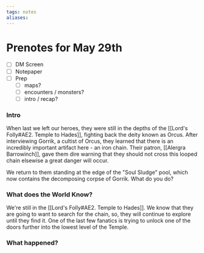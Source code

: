 ```yaml
---
tags: notes
aliases:
---
```


# Prenotes for May 29th
- [ ] DM Screen
- [ ] Notepaper
- [ ] Prep
	- [ ] maps?
	- [ ] encounters / monsters?
	- [ ] intro / recap?

### Intro

When last we left our heroes, they were still in the depths of the [[Lord's Folly#AE2. Temple to Hades]], fighting back the deity known as Orcus. After interviewing Gorrik, a cultist of Orcus, they learned that there is an incredibly important artifact here - an iron chain. Their patron, [[Alergra Barrowinch]], gave them dire warning that they should not cross this looped chain elsewise a great danger will occur.

We return to them standing at the edge of the "Soul Sludge" pool, which now contains the  decomposing corpse of Gorrik. What do you do?

### What does the World Know?

We're still in the [[Lord's Folly#AE2. Temple to Hades]]. We know that they are going to want to search for the chain, so, they will continue to explore until they find it. One of the last few fanatics is trying to unlock one of the doors further into the lowest level of the Temple.

### What happened?